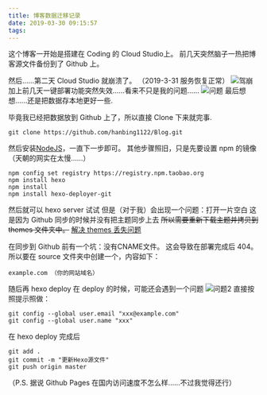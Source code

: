 ```yaml
---
title: 博客数据迁移记录
date: 2019-03-30 09:15:57
tags:
---
```


这个博客一开始是搭建在 Coding 的 Cloud Studio上。
前几天突然脑子一热把博客源文件备份到了 Github 上。

然后……第二天 Cloud Studio 就崩溃了。
（2019-3-31 服务恢复正常）
![驾崩](https://dn-coding-net-tweet.codehub.cn/photo/2019/dc08cc20-8277-4fd3-bf34-aa14a629ada3.png)
加上前几天一键部署功能突然失效……看来不只是我的问题……
![问题](https://ww1.sinaimg.cn/large/007i4MEmly1g1kk6k7o3kj31070jx40r.jpg)
最后想想……还是把数据存本地更好一些.

毕竟我已经把数据放到 Github 上了，所以直接 Clone 下来就完事.
```
git clone https://github.com/hanbing1122/Blog.git
```
然后安装[NodeJS](https://nodejs.org/zh-cn/download/)，一直下一步即可。
其他步骤照旧，只是先要设置 npm 的镜像（天朝的网实在太慢……）
```
npm config set registry https://registry.npm.taobao.org
npm install hexo
npm install
npm install hexo-deployer-git
```
然后就可以 hexo server 试试
但是（对于我）会出现一个问题：打开一片空白
这是因为 Github 同步的时候并没有把主题同步上去
~~所以需要重新下载主题并拷贝到 themes 文件夹中。~~
[解决 themes 丢失问题](http://w4lle.com/2016/06/06/Hexo-themes/index.html)

在同步到 Github 前有一个坑：没有CNAME文件。
这会导致在部署完成后 404。
所以要在 source 文件夹中创建一个，内容如下：
```
example.com （你的网站域名）
```

随后再 hexo deploy
在 deploy 的时候，可能还会遇到一个问题
![问题2](https://ww1.sinaimg.cn/large/007i4MEmly1g1kkmc2liuj30kn0chq3j.jpg)
直接按照提示照做：
```
git config --global user.email "xxx@example.com"
git config --global user.name "xxx"
```

在 hexo deploy 完成后
```
git add .
git commit -m "更新Hexo源文件"
git push origin master
```
（P.S. 据说 Github Pages 在国内访问速度不怎么样……不过我觉得还行）